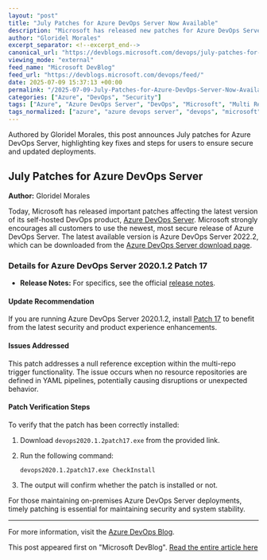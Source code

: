 ```yaml
---
layout: "post"
title: "July Patches for Azure DevOps Server Now Available"
description: "Microsoft has released new patches for Azure DevOps Server, addressing a critical issue in multi-repo trigger functionality. The post urges all users to upgrade to the latest, most secure release and provides details on downloading and verifying patch installation for Azure DevOps Server 2020.1.2 Patch 17."
author: "Gloridel Morales"
excerpt_separator: <!--excerpt_end-->
canonical_url: "https://devblogs.microsoft.com/devops/july-patches-for-azure-devops-server-2/"
viewing_mode: "external"
feed_name: "Microsoft DevBlog"
feed_url: "https://devblogs.microsoft.com/devops/feed/"
date: 2025-07-09 15:37:13 +00:00
permalink: "/2025-07-09-July-Patches-for-Azure-DevOps-Server-Now-Available.html"
categories: ["Azure", "DevOps", "Security"]
tags: ["Azure", "Azure DevOps Server", "DevOps", "Microsoft", "Multi Repo Trigger", "News", "Null Reference Exception", "On Premises DevOps", "Patch Installation", "Patches", "Release Notes", "Security", "Security Update", "YAML Pipelines"]
tags_normalized: ["azure", "azure devops server", "devops", "microsoft", "multi repo trigger", "news", "null reference exception", "on premises devops", "patch installation", "patches", "release notes", "security", "security update", "yaml pipelines"]
---
```


Authored by Gloridel Morales, this post announces July patches for Azure DevOps Server, highlighting key fixes and steps for users to ensure secure and updated deployments.<!--excerpt_end-->

## July Patches for Azure DevOps Server

**Author:** Gloridel Morales

Today, Microsoft has released important patches affecting the latest version of its self-hosted DevOps product, [Azure DevOps Server](https://azure.microsoft.com/services/devops/server/). Microsoft strongly encourages all customers to use the newest, most secure release of Azure DevOps Server. The latest available version is Azure DevOps Server 2022.2, which can be downloaded from the [Azure DevOps Server download page](https://learn.microsoft.com/azure/devops/server/download/azuredevopsserver?view=azure-devops).

### Details for Azure DevOps Server 2020.1.2 Patch 17

- **Release Notes:** For specifics, see the official [release notes](https://learn.microsoft.com/azure/devops/server/release-notes/azuredevops2020u1?view=azure-devops#azure-devops-server-2020-update-12-patch-17-release-date-july-9-2025).

#### Update Recommendation

If you are running Azure DevOps Server 2020.1.2, install [Patch 17](https://aka.ms/devops2020.1.2patch17) to benefit from the latest security and product experience enhancements.

#### Issues Addressed

This patch addresses a null reference exception within the multi-repo trigger functionality. The issue occurs when no resource repositories are defined in YAML pipelines, potentially causing disruptions or unexpected behavior.

#### Patch Verification Steps

To verify that the patch has been correctly installed:

1. Download `devops2020.1.2patch17.exe` from the provided link.
2. Run the following command:

   ```
   devops2020.1.2patch17.exe CheckInstall
   ```

3. The output will confirm whether the patch is installed or not.

For those maintaining on-premises Azure DevOps Server deployments, timely patching is essential for maintaining security and system stability.

---

For more information, visit the [Azure DevOps Blog](https://devblogs.microsoft.com/devops).

This post appeared first on "Microsoft DevBlog". [Read the entire article here](https://devblogs.microsoft.com/devops/july-patches-for-azure-devops-server-2/)
